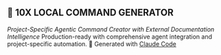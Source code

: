 ## 🚀 10X LOCAL COMMAND GENERATOR
*Project-Specific Agentic Command Creator with External Documentation Intelligence*
Production-ready with comprehensive agent integration and project-specific automation.
🤖 Generated with [Claude Code](https://claude.ai/code)
